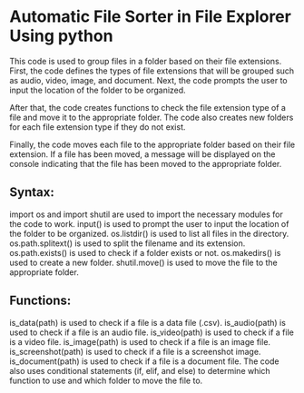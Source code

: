 # Automatic File Sorter in File Explorer Using python

This code is used to group files in a folder based on their file extensions. First, the code defines the types of file extensions that will be grouped such as audio, video, image, and document. Next, the code prompts the user to input the location of the folder to be organized.

After that, the code creates functions to check the file extension type of a file and move it to the appropriate folder. The code also creates new folders for each file extension type if they do not exist.

Finally, the code moves each file to the appropriate folder based on their file extension. If a file has been moved, a message will be displayed on the console indicating that the file has been moved to the appropriate folder.

## Syntax:

import os and import shutil are used to import the necessary modules for the code to work.
input() is used to prompt the user to input the location of the folder to be organized.
os.listdir() is used to list all files in the directory.
os.path.splitext() is used to split the filename and its extension.
os.path.exists() is used to check if a folder exists or not.
os.makedirs() is used to create a new folder.
shutil.move() is used to move the file to the appropriate folder.

## Functions:

is_data(path) is used to check if a file is a data file (.csv).
is_audio(path) is used to check if a file is an audio file.
is_video(path) is used to check if a file is a video file.
is_image(path) is used to check if a file is an image file.
is_screenshot(path) is used to check if a file is a screenshot image.
is_document(path) is used to check if a file is a document file.
The code also uses conditional statements (if, elif, and else) to determine which function to use and which folder to move the file to.